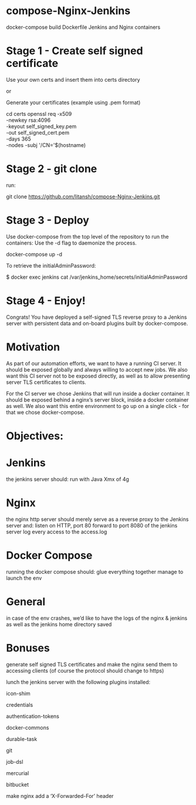 # compose-Nginx-Jenkins
docker-compose build Dockerfile Jenkins and Nginx containers

# Stage 1 - Create self signed certificate
Use your own certs and insert them into certs directory 

or

Generate your certificates (example using .pem format)

cd certs
openssl req -x509 \
  -newkey rsa:4096 \
  -keyout self_signed_key.pem \
  -out self_signed_cert.pem \
  -days 365 \
  -nodes -subj '/CN='$(hostname)
  
# Stage 2 - git clone

run:

git clone https://github.com/litansh/compose-Nginx-Jenkins.git

# Stage 3 - Deploy
Use docker-compose from the top level of the repository to run the containers:
Use the -d flag to daemonize the process.

docker-compose up -d

To retrieve the initialAdminPassword:

$ docker exec jenkins cat /var/jenkins_home/secrets/initialAdminPassword

# Stage 4 - Enjoy!

Congrats!
You have deployed a self-signed TLS reverse proxy to a Jenkins server with persistent data and on-board plugins built by docker-compose.



# Motivation

As part of our automation efforts, we want to have a running CI server. It should be exposed globally and always willing to accept new jobs. We also want this CI server not to be exposed directly, as well as to allow presenting server TLS certificates to clients.

For the CI server we chose Jenkins that will run inside a docker container. It should be exposed behind a nginx’s server block, inside a docker container as well. We also want this entire environment to go up on a single click - for that we chose docker-compose.  

# Objectives:

# Jenkins

the jenkins server should:
run with Java Xmx of 4g

# Nginx 

the nginx http server should merely serve as a reverse proxy to the Jenkins server and:
listen on HTTP, port 80 
forward to port 8080 of the jenkins server
log every access to the access.log

# Docker Compose

running the docker compose should:
glue everything together 
manage to launch the env 


# General

in case of the env crashes, we’d like to have the logs of the nginx & jenkins as well as the jenkins home directory saved

# Bonuses

generate self signed TLS certificates and make the nginx send them to accessing clients (of course the protocol should change to https)

lunch the jenkins server with the following plugins installed:

icon-shim

credentials 

authentication-tokens

docker-commons

durable-task

git

job-dsl

mercurial

bitbucket

make nginx add a ‘X-Forwarded-For’ header 
